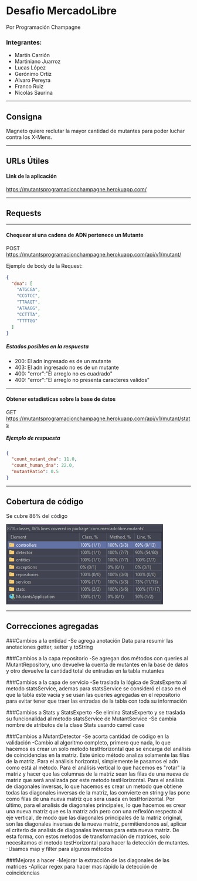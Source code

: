 # Desafio MercadoLibre

Por Programación Champagne
<h3>Integrantes: </h3>
<ul>
<li>Martín Carrión</li>
<li>Martiniano Juarroz</li>
<li>Lucas López</li>
<li>Gerónimo Ortiz</li>
<li>Alvaro Pereyra</li>
<li>Franco Ruiz</li>
<li>Nicolás Saurina</li>
</ul>
<hr />

## Consigna

Magneto quiere reclutar la mayor cantidad de mutantes para poder luchar contra los X-Mens.
<hr />

## URLs Útiles

#### Link de la aplicación

https://mutantsprogramacionchampagne.herokuapp.com/
<hr />

## Requests

<hr />

#### Chequear si una cadena de ADN pertenece un Mutante

POST https://mutantsprogramacionchampagne.herokuapp.com/api/v1/mutant/

Ejemplo de body de la Request:

```json
{
  "dna": [
    "ATGCGA",
    "CCGTCC",
    "TTAAGT",
    "ATAAGG",
    "CCTTTA",
    "TTTTGG"
  ]
}
```

##### Estados posibles en la respuesta

<ul>
<li>200: El adn ingresado es de un mutante</li>
<li>403: El adn ingresado no es de un mutante</li>
<li>400: "error":"El arreglo no es cuadrado"</li>
<li>400: "error":"El arreglo no presenta caracteres validos"</li>
</ul>

<hr />

#### Obtener estadisticas sobre la base de datos

GET https://mutantsprogramacionchampagne.herokuapp.com/api/v1/mutant/stats

##### Ejemplo de respuesta

```json
{
  "count_mutant_dna": 11.0,
  "count_human_dna": 22.0,
  "mutantRatio": 0.5
}
```

<hr />

## Cobertura de código

Se cubre 86% del código

![Code coverage](/files/coverage.jpg)

<hr />

## Correcciones agregadas

###Cambios a la entidad 
-Se agrega anotación Data para resumir las anotaciones getter, setter y toString

###Cambios a la capa repositorio
-Se agregan dos métodos con queries al MutantRepository, uno devuelve la cuenta de mutantes en la base de datos y otro devuelve la cantidad total de entradas en la tabla mutantes

###Cambios a la capa de servicio
-Se traslada la lógica de StatsExperto al metodo statsService, ademas para statsService se consideró el caso en el que la tabla este vacía y se usan las queries agregadas en el repositorio para evitar tener que traer las entradas de la tabla con toda su información

###Cambios a Stats y StatsExperto
-Se elimina StatsExperto y se traslada su funcionalidad al metodo statsService de MutantService
-Se cambia nombre de atributos de la clase Stats usando camel case

###Cambios a MutantDetector
-Se acorta cantidad de código en la validación
-Cambio al algoritmo completo, primero que nada, lo que hacemos es crear un solo metodo testHorizontal que se encarga del análisis de coincidencias en la matriz. Este único método analiza solamente las filas de la matriz. Para el análisis horizontal, simplemente le pasamos el adn como está al método. Para el análisis vertical lo que hacemos es "rotar" la matriz y hacer que las columnas de la matriz sean las filas de una nueva de matriz que será analizada por este metodo testHorizontal. Para el análisis de diagonales inversas, lo que hacemos es crear un metodo que obtiene todas las diagonales inversas de la matriz, las convierte en string y las pone como filas de una nueva matriz que sera usada en testHorizontal. Por último, para el analisis de diagonales principales, lo que hacemos es crear una nueva matriz que es la matriz adn pero con una reflexión respecto al eje vertical, de modo que las diagonales principales de la matriz original, son las diagonales inversas de la nueva matriz, permitiendonos así, aplicar el criterio de analisis de diagonales inversas para esta nueva matriz. De esta forma, con estos metodos de transformación de matrices, solo necesitamos el metodo testHorizontal para hacer la detección de mutantes. 
-Usamos map y filter para algunos métodos

###Mejoras a hacer
-Mejorar la extracción de las diagonales de las matrices
-Aplicar regex para hacer mas rápido la detección de coincidencias

